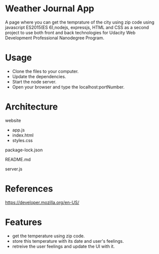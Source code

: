 # Weather Journal App

A page where you can get the temprature of the city using zip code using javascript ES2015(ES 6),nodejs, expressjs, HTML and CSS as a second project to use both front and back technologies for Udacity Web Development Professional Nanodegree Program.

# Usage

- Clone the files to your computer.
- Update the dependencies.
- Start the node server.
- Open your browser and type the localhost:portNumber.

# Architecture

website
- app.js
- index.html
- styles.css

package-lock.json

README.md

server.js

# References
https://developer.mozilla.org/en-US/

# Features
- get the temperature using zip code.
- store this temperature with its date and user's feelings.
- retreive the user feelings and update the UI with it.
